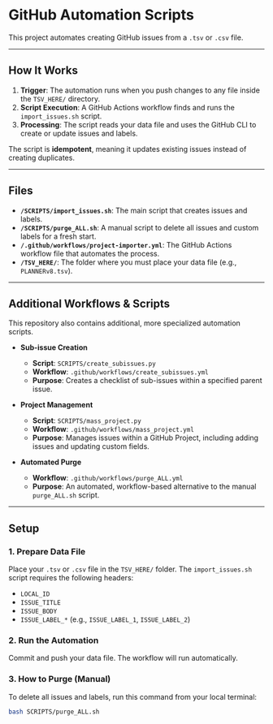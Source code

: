 # GitHub Automation Scripts

This project automates creating GitHub issues from a `.tsv` or `.csv` file.

---
## **How It Works**

1.  **Trigger**: The automation runs when you push changes to any file inside the `TSV_HERE/` directory.
2.  **Script Execution**: A GitHub Actions workflow finds and runs the `import_issues.sh` script.
3.  **Processing**: The script reads your data file and uses the GitHub CLI to create or update issues and labels.

The script is **idempotent**, meaning it updates existing issues instead of creating duplicates.

---
## **Files**

* **`/SCRIPTS/import_issues.sh`**: The main script that creates issues and labels.
* **`/SCRIPTS/purge_ALL.sh`**: A manual script to delete all issues and custom labels for a fresh start.
* **`/.github/workflows/project-importer.yml`**: The GitHub Actions workflow file that automates the process.
* **`/TSV_HERE/`**: The folder where you must place your data file (e.g., `PLANNERv8.tsv`).

---
## **Additional Workflows & Scripts**

This repository also contains additional, more specialized automation scripts.

* **Sub-issue Creation**
    * **Script**: `SCRIPTS/create_subissues.py`
    * **Workflow**: `.github/workflows/create_subissues.yml`
    * **Purpose**: Creates a checklist of sub-issues within a specified parent issue.

* **Project Management**
    * **Script**: `SCRIPTS/mass_project.py`
    * **Workflow**: `.github/workflows/mass_project.yml`
    * **Purpose**: Manages issues within a GitHub Project, including adding issues and updating custom fields.

* **Automated Purge**
    * **Workflow**: `.github/workflows/purge_ALL.yml`
    * **Purpose**: An automated, workflow-based alternative to the manual `purge_ALL.sh` script.

---
## **Setup**

### **1. Prepare Data File**

Place your `.tsv` or `.csv` file in the `TSV_HERE/` folder. The `import_issues.sh` script requires the following headers:
* `LOCAL_ID`
* `ISSUE_TITLE`
* `ISSUE_BODY`
* `ISSUE_LABEL_*` (e.g., `ISSUE_LABEL_1`, `ISSUE_LABEL_2`)

### **2. Run the Automation**

Commit and push your data file. The workflow will run automatically.

### **3. How to Purge (Manual)**

To delete all issues and labels, run this command from your local terminal:

```bash
bash SCRIPTS/purge_ALL.sh
```